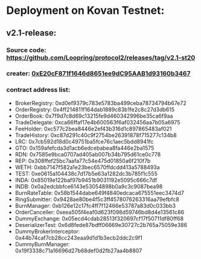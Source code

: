 # Deployment on Kovan Testnet:

## v2.1-release:
### Source code: https://github.com/Loopring/protocol2/releases/tag/v2.1-st20
### creater: [0xE20cF871f1646d8651ee9dC95AAB1d93160b3467](https://etherscan.io/address/0xE20cF871f1646d8651ee9dC95AAB1d93160b3467)
### contract address list:
*   BrokerRegistry: 0xd0ef9379c783e5783ba499ceba78734794b67e72
*   OrderRegistry: 0x4ff214811f164dab1889c83b1fe2c8c27d3db615
*   OrderBook: 0x7f9d7c8d69c13215fe9d460342996be35ca6f9aa
*   TradeDelegate: 0xca66ffaf17e4b600563f6af032456aa7b05a6975
*   FeeHolder: 0xc577c2bea8446e2ef43b316d1c897865483af021
*   TradeHistory: 0xc87d291c40c9f2754be26391878f715277c134b8
*   LRC: 0x7cb592d18d0c49751ba5fce76c1aec5bdd8941fc
*   GTO: 0x159afefcda3d1acb6edcebabea8fa446e2ba1575
*   RDN: 0x7585e9bca0707ad405ab007b34b795d61ce0c778
*   REP: 0x308ffef25bc7aafa77c54e475d01850a6f210f7b
*   WETH: 0xbb7147f582a1e23bec6570ffdcdd413a5788493a
*   TEST: 0xe0615a104438c7d17b5e63a1282dc3b785f1c555
*   INDA: 0x85019e122baf97b9451b9031192e5095c666c7df
*   INDB: 0x0a2edcbbfce6143e53054898b0a9c3c9087bea98
*   BurnRateTable: 0x58b1544dabe649f4840edcaca675551eec3474d7
*   RingSubmitter: 0x9428ae80be4f5c3ff4578076263316aa79efbfc8
*   BurnManager: 0xb126e12c17fc4ff7f12466e53787a83d0c033bb3
*   OrderCanceller: 0xeea505f4eaf0d623f098d59746bd8d4e13561c86
*   DummyExchange: 0x05ecd4cdab28513f320697cf17f50711df80ff68
*   DeserializerTest: 0x6d8fede87bdff06669e30727c2b765a75059e386
*   DummyBrokerInterceptor: 0x44b74caf7cb28cc243eaa9d1d1b3ecb2ddc2c9f1
*   DummyBurnManager: 0x19f3338c71a16696d27b68def0d2fb27aa4b8807
